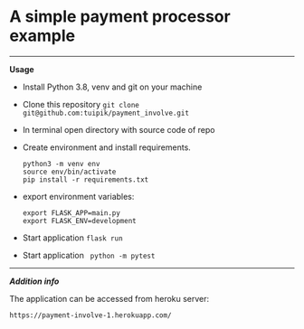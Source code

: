 # A simple payment processor example

---
**Usage**

- Install Python 3.8, venv and git on your machine

- Clone this repository `git clone git@github.com:tuipik/payment_involve.git`

- In terminal open directory with source code of repo

- Create environment and install requirements. 

    ```
    python3 -m venv env
    source env/bin/activate
    pip install -r requirements.txt
    ```
 

- export environment variables:
    ```
    export FLASK_APP=main.py
    export FLASK_ENV=development
    ```

- Start application `flask run`

- Start application ` python -m pytest`

---
***Addition info***

The application can be accessed from heroku server:
 
 `https://payment-involve-1.herokuapp.com/`
